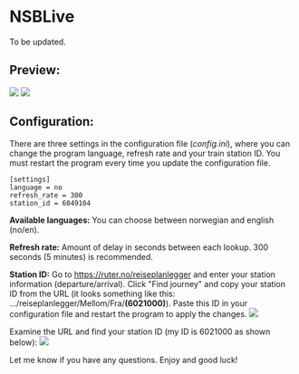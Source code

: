 # NSBLive
To be updated.

## Preview:
![](https://i.imgur.com/RijcZer.png)
![](https://i.imgur.com/XuQWiNd.png)

## Configuration:
There are three settings in the configuration file (*config.ini*), where you can change the program language, refresh rate and your train station ID. You must restart the program every time you update the configuration file.
```
[settings]
language = no
refresh_rate = 300
station_id = 6049104
```
**Available languages:** You can choose between norwegian and english (no/en).

**Refresh rate:** Amount of delay in seconds between each lookup. 300 seconds (5 minutes) is recommended.

**Station ID:** Go to https://ruter.no/reiseplanlegger and enter your station information (departure/arrival). Click "Find journey" and copy your station ID from the URL (it looks something like this: .../reiseplanlegger/Mellom/Fra/**(6021000)**). Paste this ID in your configuration file and restart the program to apply the changes.
![](https://i.imgur.com/3SnsPtA.png)

Examine the URL and find your station ID (my ID is 6021000 as shown below):
![](https://i.imgur.com/xMyzeN7.png)

Let me know if you have any questions. Enjoy and good luck!